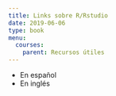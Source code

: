 ```yaml
---
title: Links sobre R/Rstudio
date: 2019-06-06
type: book
menu:
  courses:
    parent: Recursos útiles
---
```


* En español
* En inglés